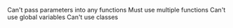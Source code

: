 Can't pass parameters into any functions
Must use multiple functions
Can't use global variables
Can't use classes 
